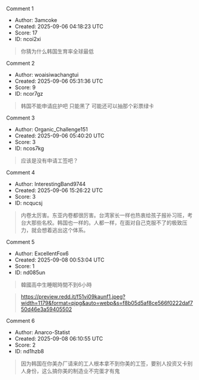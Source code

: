 Comment 1

- Author: 3amcoke
- Created: 2025-09-06 04:18:23 UTC
- Score: 17
- ID: ncoi2xi

> 你猜为什么韩国生育率全球最低

Comment 2

- Author: woaisiwachangtui
- Created: 2025-09-06 05:31:36 UTC
- Score: 9
- ID: ncor7gz

> 韩国不能申请庇护吧 只能黑了 可能还可以抽那个彩票绿卡

Comment 3

- Author: Organic_Challenge151
- Created: 2025-09-06 05:40:20 UTC
- Score: 3
- ID: ncos7kg

> 应该是没有申请工签吧？

Comment 4

- Author: InterestingBand9744
- Created: 2025-09-06 15:26:22 UTC
- Score: 3
- ID: ncqucsj

> 内卷太厉害。东亚内卷都很厉害。台湾家长一样也热衷给孩子报补习班，考台大那些名校。韩国也一样的。人都一样，在面对自己克服不了的极致压力，就会想着逃出这个体系。

Comment 5

- Author: ExcellentFox6
- Created: 2025-09-08 00:53:04 UTC
- Score: 1
- ID: nd085un

> 韓國高中生睡眠時間不到6小時

> https://preview.redd.it/f51vi09kaunf1.jpeg?width=1179&format=pjpg&auto=webp&s=f8b05d5af8ce566f0222daf750d46e3a59405502

Comment 6

- Author: Anarco-Statist
- Created: 2025-09-08 06:10:55 UTC
- Score: 2
- ID: nd1hzb8

> 因为韩国在你美办厂请来的工人根本拿不到你美的工签，要别人投资又卡别人身份，这么搞你美的制造业不完蛋才有鬼
